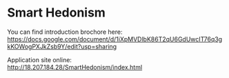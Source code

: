 # Smart Hedonism
You can find introduction brochore here:</br>
https://docs.google.com/document/d/1iXpMVDlbK86T2qU6GdUwcIT76q3gkKOWogPXJkZsb9Y/edit?usp=sharing </br>

Application site online: </br>
http://18.207.184.28/SmartHedonism/index.html

